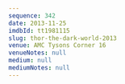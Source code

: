 ```yaml
---
sequence: 342
date: 2013-11-25
imdbId: tt1981115
slug: thor-the-dark-world-2013
venue: AMC Tysons Corner 16
venueNotes: null
medium: null
mediumNotes: null
---
```

